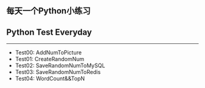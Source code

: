 ## 每天一个Python小练习
## Python Test Everyday

----

* Test00: AddNumToPicture
* Test01: CreateRandomNum
* Test02: SaveRandomNumToMySQL
* Test03: SaveRandomNumToRedis
* Test04: WordCount&&TopN